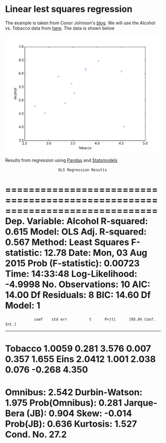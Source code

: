 # Linear lest squares regression

The example is taken from Conor Johnson's [blog](http://connor-johnson.com/2014/02/18/linear-regression-with-python/).
We will use the Alcohol vs. Tobacco data from [here](http://lib.stat.cmu.edu/DASL/Stories/AlcoholandTobacco.html). The data is
shown below

![alcohol_v_tobacco](alcohol_v_tobacco.png)

Results from regression using [Pandas](http://pandas.pydata.org/) and [Statsmodels](http://statsmodels.sourceforge.net/)

                            OLS Regression Results
==============================================================================
Dep. Variable:                Alcohol   R-squared:                       0.615
Model:                            OLS   Adj. R-squared:                  0.567
Method:                 Least Squares   F-statistic:                     12.78
Date:                Mon, 03 Aug 2015   Prob (F-statistic):            0.00723
Time:                        14:33:48   Log-Likelihood:                -4.9998
No. Observations:                  10   AIC:                             14.00
Df Residuals:                       8   BIC:                             14.60
Df Model:                           1
==============================================================================
                 coef    std err          t      P>|t|      [95.0% Conf. Int.]
------------------------------------------------------------------------------
Tobacco        1.0059      0.281      3.576      0.007         0.357     1.655
Eins           2.0412      1.001      2.038      0.076        -0.268     4.350
==============================================================================
Omnibus:                        2.542   Durbin-Watson:                   1.975
Prob(Omnibus):                  0.281   Jarque-Bera (JB):                0.904
Skew:                          -0.014   Prob(JB):                        0.636
Kurtosis:                       1.527   Cond. No.                         27.2
==============================================================================
